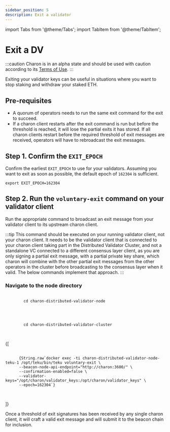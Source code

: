 ```yaml
---
sidebar_position: 5
description: Exit a validator
---
```

import Tabs from '@theme/Tabs';
import TabItem from '@theme/TabItem';

# Exit a DV

:::caution
Charon is in an alpha state and should be used with caution according to its [Terms of Use](https://obol.tech/terms.pdf).
:::

Exiting your validator keys can be useful in situations where you want to stop staking and withdraw your staked ETH.

## Pre-requisites

- A quorum of operators needs to run the same exit command for the exit to succeed.
- If a charon client restarts after the exit command is run but before the threshold is reached, it will lose the partial exits it has stored. If all charon clients restart before the required threshold of exit messages are received, operators will have to rebroadcast the exit messages. 

## Step 1. Confirm the `EXIT_EPOCH`

Confirm the earliest `EXIT_EPOCH` to use for your validators. Assuming you want to exit as soon as possible, the default epoch of `162304` is sufficient.
    
    export EXIT_EPOCH=162304

## Step 2. Run the `voluntary-exit` command on your validator client

Run the appropriate command to broadcast an exit message from your validator client to its upstream charon client.

:::tip
This command should be executed on your running validator client, not your charon client. It needs to be the validator client that is connected to your charon client taking part in the Distributed Validator Cluster, and not a standalone VC connected to a different consensus layer client, as you are only signing a partial exit message, with a partial private key share, which charon will combine with the other partial exit messages from the other operators in the cluster before broadcasting to the consensus layer when it valid.  The below commands implement that approach.
:::

### Navigate to the node directory

<Tabs groupId="group-solo">
  <TabItem value="group" label="Group cluster" default>
    <pre>
      <code>
        cd charon-distributed-validator-node
      </code>
    </pre>
  </TabItem>
  
  <TabItem value="solo" label="Solo cluster">
    <pre>
      <code>
        cd charon-distributed-validator-cluster
      </code>
    </pre>
  </TabItem>
</Tabs>

<Tabs groupId="validator-clients">
  {[
    <TabItem value="teku" label="Teku" default>
      <pre>
        <code>
      {String.raw`docker exec -ti charon-distributed-validator-node-teku-1 /opt/teku/bin/teku voluntary-exit \
      --beacon-node-api-endpoint="http://charon:3600/" \
      --confirmation-enabled=false \
      --validator-keys="/opt/charon/validator_keys:/opt/charon/validator_keys" \
      --epoch=162304`}
        </code>
      </pre>
    </TabItem>
  ]}
</Tabs>

Once a threshold of exit signatures has been received by any single charon client, it will craft a valid exit message and will submit it to the beacon chain for inclusion.
